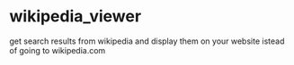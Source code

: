 # wikipedia_viewer
get search results from wikipedia and display them on your website istead of going to wikipedia.com
